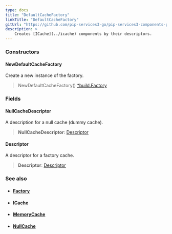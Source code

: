 ```yaml
---
type: docs
title: "DefaultCacheFactory"
linkTitle: "DefaultCacheFactory"
gitUrl: "https://github.com/pip-services3-go/pip-services3-components-go"
description: >
    Creates [ICache](../icache) components by their descriptors.
---
```


### Constructors

#### NewDefaultCacheFactory
Create a new instance of the factory.

> NewDefaultCacheFactory() [*build.Factory](../../build/factory)


### Fields

<span class="hide-title-link">

#### NullCacheDescriptor
A description for a null cache (dummy cache).
> **NullCacheDescriptor**: [Descriptor](../../../commons/refer/descriptor)


#### Descriptor
A descriptor for a factory cache.
> **Descriptor**: [Descriptor](../../../commons/refer/descriptor)

</span>


### See also
- #### [Factory](../../build/factory)
- #### [ICache](../icache)
- #### [MemoryCache](../memory_cache)
- #### [NullCache](../null_cache)
